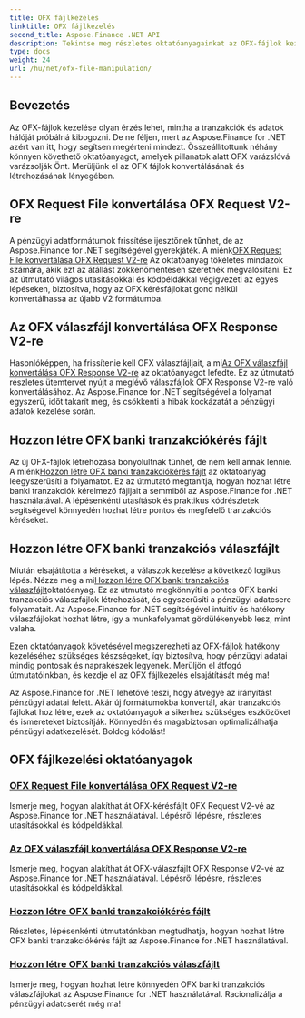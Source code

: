 ```yaml
---
title: OFX fájlkezelés
linktitle: OFX fájlkezelés
second_title: Aspose.Finance .NET API
description: Tekintse meg részletes oktatóanyagainkat az OFX-fájlok kezeléséről az Aspose.Finance for .NET használatával. Ismerje meg az OFX-fájlok konvertálását és létrehozását lépésről lépésre.
type: docs
weight: 24
url: /hu/net/ofx-file-manipulation/
---
```

## Bevezetés
Az OFX-fájlok kezelése olyan érzés lehet, mintha a tranzakciók és adatok hálóját próbálná kibogozni. De ne féljen, mert az Aspose.Finance for .NET azért van itt, hogy segítsen megérteni mindezt. Összeállítottunk néhány könnyen követhető oktatóanyagot, amelyek pillanatok alatt OFX varázslóvá varázsolják Önt. Merüljünk el az OFX fájlok konvertálásának és létrehozásának lényegében.

## OFX Request File konvertálása OFX Request V2-re

 A pénzügyi adatformátumok frissítése ijesztőnek tűnhet, de az Aspose.Finance for .NET segítségével gyerekjáték. A miénk[OFX Request File konvertálása OFX Request V2-re](./convert-ofx-request-file-to-ofx-request-v2/) Az oktatóanyag tökéletes mindazok számára, akik ezt az átállást zökkenőmentesen szeretnék megvalósítani. Ez az útmutató világos utasításokkal és kódpéldákkal végigvezeti az egyes lépéseken, biztosítva, hogy az OFX kérésfájlokat gond nélkül konvertálhassa az újabb V2 formátumba.

## Az OFX válaszfájl konvertálása OFX Response V2-re

Hasonlóképpen, ha frissítenie kell OFX válaszfájljait, a mi[Az OFX válaszfájl konvertálása OFX Response V2-re](./convert-ofx-response-file-to-ofx-response-v2/) az oktatóanyagot lefedte. Ez az útmutató részletes ütemtervet nyújt a meglévő válaszfájlok OFX Response V2-re való konvertálásához. Az Aspose.Finance for .NET segítségével a folyamat egyszerű, időt takarít meg, és csökkenti a hibák kockázatát a pénzügyi adatok kezelése során.

## Hozzon létre OFX banki tranzakciókérés fájlt

 Az új OFX-fájlok létrehozása bonyolultnak tűnhet, de nem kell annak lennie. A miénk[Hozzon létre OFX banki tranzakciókérés fájlt](./create-ofx-bank-transaction-request-file/) az oktatóanyag leegyszerűsíti a folyamatot. Ez az útmutató megtanítja, hogyan hozhat létre banki tranzakciók kérelmező fájljait a semmiből az Aspose.Finance for .NET használatával. A lépésenkénti utasítások és praktikus kódrészletek segítségével könnyedén hozhat létre pontos és megfelelő tranzakciós kéréseket.

## Hozzon létre OFX banki tranzakciós válaszfájlt

 Miután elsajátította a kéréseket, a válaszok kezelése a következő logikus lépés. Nézze meg a mi[Hozzon létre OFX banki tranzakciós válaszfájlt](./create-ofx-bank-transaction-response-file/)oktatóanyag. Ez az útmutató megkönnyíti a pontos OFX banki tranzakciós válaszfájlok létrehozását, és egyszerűsíti a pénzügyi adatcsere folyamatait. Az Aspose.Finance for .NET segítségével intuitív és hatékony válaszfájlokat hozhat létre, így a munkafolyamat gördülékenyebb lesz, mint valaha.

Ezen oktatóanyagok követésével megszerezheti az OFX-fájlok hatékony kezeléséhez szükséges készségeket, így biztosítva, hogy pénzügyi adatai mindig pontosak és naprakészek legyenek. Merüljön el átfogó útmutatóinkban, és kezdje el az OFX fájlkezelés elsajátítását még ma!

Az Aspose.Finance for .NET lehetővé teszi, hogy átvegye az irányítást pénzügyi adatai felett. Akár új formátumokba konvertál, akár tranzakciós fájlokat hoz létre, ezek az oktatóanyagok a sikerhez szükséges eszközöket és ismereteket biztosítják. Könnyedén és magabiztosan optimalizálhatja pénzügyi adatkezelését. Boldog kódolást!
## OFX fájlkezelési oktatóanyagok
### [OFX Request File konvertálása OFX Request V2-re](./convert-ofx-request-file-to-ofx-request-v2/)
Ismerje meg, hogyan alakíthat át OFX-kérésfájlt OFX Request V2-vé az Aspose.Finance for .NET használatával. Lépésről lépésre, részletes utasításokkal és kódpéldákkal.
### [Az OFX válaszfájl konvertálása OFX Response V2-re](./convert-ofx-response-file-to-ofx-response-v2/)
Ismerje meg, hogyan alakíthat át OFX-válaszfájlt OFX Response V2-vé az Aspose.Finance for .NET használatával. Lépésről lépésre, részletes utasításokkal és kódpéldákkal.
### [Hozzon létre OFX banki tranzakciókérés fájlt](./create-ofx-bank-transaction-request-file/)
Részletes, lépésenkénti útmutatónkban megtudhatja, hogyan hozhat létre OFX banki tranzakciókérés fájlt az Aspose.Finance for .NET használatával. 
### [Hozzon létre OFX banki tranzakciós válaszfájlt](./create-ofx-bank-transaction-response-file/)
Ismerje meg, hogyan hozhat létre könnyedén OFX banki tranzakciós válaszfájlokat az Aspose.Finance for .NET használatával. Racionalizálja a pénzügyi adatcserét még ma!